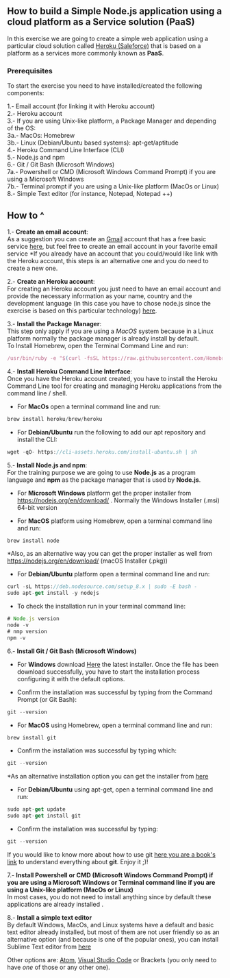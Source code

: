 ## How to build a Simple Node.js application using a cloud platform as a Service solution (PaaS)

In this exercise we are going to create a simple web application using a particular cloud solution called [Heroku (Saleforce)](https://www.heroku.com/) that is based on a platform as a services more commonly known as **PaaS**. 

### Prerequisites

To start the exercise you need to have installed/created the following components:

1.- Email account (for linking it with Heroku account)  
2.- Heroku account  
3.- If you are using Unix-like platform, a Package Manager and depending of the OS:  
3a.- MacOs: Homebrew  
3b.- Linux (Debian/Ubuntu based systems): apt-get/aptitude  
4.- Heroku Command Line Interface (CLI)  
5.- Node.js and npm  
6.- Git / Git Bash (Microsoft Windows)  
7a.- Powershell or CMD (Microsoft Windows Command Prompt) if you are using a Microsoft Windows  
7b.- Terminal prompt if you are using a Unix-like platform (MacOs or Linux)  
8.- Simple Text editor (for instance, Notepad, Notepad ++)  


## How to ^

1.- **Create an email account**:  
As a suggestion you can create an [Gmail](https://en.wikipedia.org/wiki/Gmail) account that has a free basic service [here](https://accounts.google.com/SignUp), but feel free to create an email account in your favorite email service
*If you already have an account that you could/would like link with the Heroku account, this steps is an alternative one and you do need to create a new one.

2.- **Create an Heroku account**:  
For creating an Heroku account you just need to have an email account and provide the necessary information as your name, country and the development language (in this case you have to chose node.js since the exercise is based on this particular technology) [here](https://signup.heroku.com). 

3.- **Install the Package Manager**:  
This step only apply if you are using a *MacOS* system because in a Linux platform normally the package manager is already install by default.  
To Install Homebrew, open the Terminal Command Line and run:

```javascript
/usr/bin/ruby -e "$(curl -fsSL https://raw.githubusercontent.com/Homebrew/install/master/install)"
``` 

4.- **Install Heroku Command Line Interface**:  
Once you have the Heroku account created, you have to install the Heroku Command Line tool for creating and managing Heroku applications from the command line / shell.
  
-  For **MacOs** open a terminal command line and run:  

```javascript
brew install heroku/brew/heroku
```

- For **Debian/Ubuntu** run the following to add our apt repository and install the CLI:

```javascript
wget -qO- https://cli-assets.heroku.com/install-ubuntu.sh | sh
```

5.- **Install Node.js and npm**:  
For the training purpose we are going to use **Node.js** as a program language and **npm** as the package manager that is used by **Node.js**.

- For **Microsoft Windows** platform get the proper installer from https://nodejs.org/en/download/ . Normally the Windows Installer (.msi) 64-bit version

- For **MacOS** platform using Homebrew, open a terminal command line and run: 

```javascript
brew install node
```

*Also, as an alternative way you can get the proper installer as well from https://nodejs.org/en/download/ (macOS Installer (.pkg))

- For **Debian/Ubuntu** platform open a terminal command line and run:

```javascript
curl -sL https://deb.nodesource.com/setup_8.x | sudo -E bash -
sudo apt-get install -y nodejs
```

- To check the installation run in your terminal command line:

```javascript
# Node.js version
node -v
# nmp version
npm -v
```

6.- **Install Git / Git Bash (Microsoft Windows)**

- For **Windows** download [Here](https://gitforwindows.org/) the latest installer. Once the file has been download successfully, you have to start the installation process configuring it with the default options.  

- Confirm the installation was successful by typing from the Command Prompt (or Git Bash):

```javascript
git --version
```
 
- For **MacOS** using Homebrew, open a terminal command line and run:
  
```javascript
brew install git
```

- Confirm the installation was successful by typing which:

```javascript
git --version
```

*As an alternative installation option you can get the  installer from [here](https://sourceforge.net/projects/git-osx-installer/files/
)

- For **Debian/Ubuntu** using apt-get, open a terminal command line and run:

```javascript
sudo apt-get update
sudo apt-get install git
```

- Confirm the installation was successful by typing:

```javascript
git --version
```

If you would like to know more about how to use git [here you are a book's link](https://git-scm.com/book/en/v2) to understand everything about **git**. Enjoy it ;)!

7.- **Install Powershell or CMD (Microsoft Windows Command Prompt) if you are using a Microsoft Windows or Terminal command line if you are using a Unix-like platform (MacOs or Linux)**  
In most cases, you do not need to install anything since by default these applications are already installed .

8.- **Install a simple text editor**  
By default Windows, MacOs, and Linux systems have a default and basic text editor already installed, but most of them are not user friendly so as an alternative option (and because is one of the popular ones), you can install Sublime Text editor from  [here](https://www.sublimetext.com/3)

Other options are: [Atom](https://atom.io/), [Visual Studio Code](https://code.visualstudio.com/download) or Brackets (you only need to have *one* of those or any other one). 
